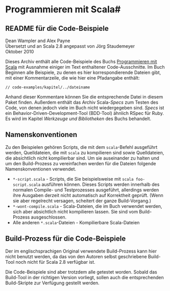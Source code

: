 # Programmieren mit Scala#
## README für die Code-Beispiele ##

Dean Wampler and Alex Payne  
Übersetzt und an Scala 2.8 angepasst von Jörg Staudemeyer  
Oktober 2010

Dieses Archiv enthält alle Code-Beispiele des Buchs [Programmieren mit Scala](http://www.oreilly.de/catalog/progscalager/index.html/) mit Ausnahme einiger im Text enthaltener Code-Ausschnitte. Im Buch Beginnen alle Beispiele, zu denen es hier korrespondierende Dateien gibt, mit einer Kommentarzeile, die wie hier eine Pfadangabe enthält:

    // code-examples/kapitel/../dateiname
   
Anhand dieser Kommentare können Sie die entsprechende Datei in diesem Paket finden. Außerdem enthält das Archiv Scala-*Specs* zum Testen des Code, von denen jedoch viele im Buch nicht wiedergegeben sind. *Specs* ist ein Behavior-Driven-Development-Tool (BDD-Tool) ähnlich RSpec für Ruby. Es wird im Kapitel _Werkzeuge und Bibliotheken_ des Buchs behandelt.

## Namenskonventionen

Zu den Beispielen gehören Scripts, die mit dem `scala`-Befehl ausgeführt werden, Quelldateien, die mit `scala` zu kompilieren sind sowie Quelldateien, die absichtlich nicht kompilierbar sind. Um sie auseinander zu halten und um den Build-Prozess zu vereinfachen werden für die Dateien folgende Namenskonventionen verwendet.

- `*-script.scala` - Scripts, die Sie beispielsweise mit `scala foo-script.scala` ausführen können. Dieses Scripts werden innerhalb des normalen Compile- und Testprozesses ausgeführt, allerdings werden ihre Ausgaben derzeit nicht automatisch auf Korrektheit geprüft. (Wenn sie aber regelrecht versagen, scheitert der ganze Build-Vorgang.)
- `*-wont-compile.scala` - Scala-Dateien, die im Buch verwendet werden, sich aber absichtlich nicht kompilieren lassen. Sie sind vom Build-Prozess ausgeschlossen.
- Alle anderen `*.scala`-Dateien - Kompilierbare Scala-Dateien

## Build-Prozess für die Code-Beispiele

Der im englischsprachigen Original verwendete Build-Prozess kann hier nicht benutzt werden, da das von den Autoren selbst geschriebene Build-Tool noch nicht für Scala 2.8 verfügbar ist.

Die Code-Beispiele sind aber trotzdem alle getestet worden. Sobald das Build-Tool in der richtigen Version vorliegt, sollen auch die entsprechenden Build-Skripte zur Verfügung gestellt werden.


